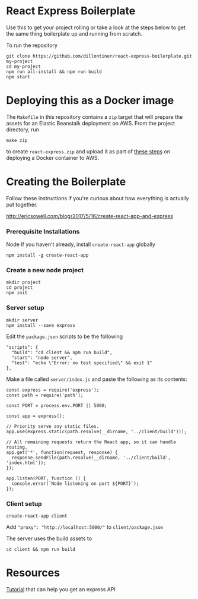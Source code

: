 # React Express Boilerplate

Use this to get your project rolling or take a look at the steps below to get the same thing boilerplate up and running from scratch.

To run the repository
```
git clone https://github.com/dillontiner/react-express-boilerplate.git my-project
cd my-project
npm run all-install && npm run build
npm start
```


# Deploying this as a Docker image

The `Makefile` in this repository contains a `zip` target that will prepare the assets for an Elastic Beanstalk deployment on AWS. From the project directory, run 
```
make zip
```
to create `react-express.zip` and upload it as part of [these steps](https://docs.aws.amazon.com/elasticbeanstalk/latest/dg/docker-singlecontainer-deploy.html) on deploying a Docker container to AWS.

# Creating the Boilerplate 

Follow these instructions if you're curious about how everything is actually put together.

http://ericsowell.com/blog/2017/5/16/create-react-app-and-express

### Prerequisite Installations
Node
If you haven't already, install `create-react-app` globally
```
npm install -g create-react-app
```

### Create a new node project
```
mkdir project
cd project
npm init
```

### Server setup
```
mkdir server
npm install --save express
```

Edit the `package.json` scripts to be the following
```
"scripts": {
  "build": "cd client && npm run build",
  "start": "node server",
  "test": "echo \"Error: no test specified\" && exit 1"
},
```

Make a file called `server/index.js` and paste the following as its contents:

```
const express = require('express');
const path = require('path');

const PORT = process.env.PORT || 5000;

const app = express();

// Priority serve any static files.
app.use(express.static(path.resolve(__dirname, '../client/build')));

// All remaining requests return the React app, so it can handle routing.
app.get('*', function(request, response) {
  response.sendFile(path.resolve(__dirname, '../client/build', 'index.html'));
});

app.listen(PORT, function () {
  console.error(`Node listening on port ${PORT}`);
});
```

### Client setup
```
create-react-app client
```

Add `"proxy": "http://localhost:5000/"` to `client/package.json`

The server uses the build assets to 
```
cd client && npm run build
```

# Resources

[Tutorial](https://medium.freecodecamp.org/how-to-make-create-react-app-work-with-a-node-backend-api-7c5c48acb1b0) that can help you get an express API